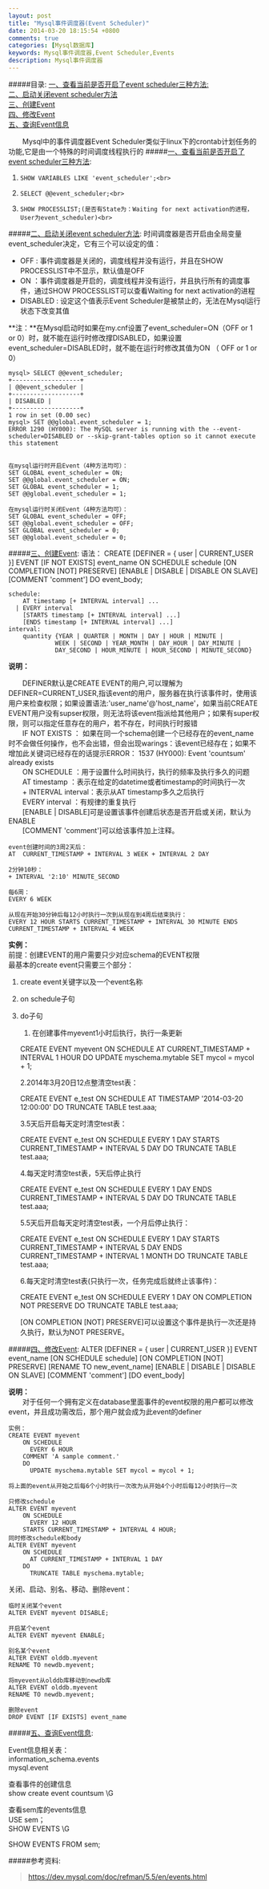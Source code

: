 ```yaml
---
layout: post
title: "Mysql事件调度器(Event Scheduler)"
date: 2014-03-20 18:15:54 +0800
comments: true
categories: [Mysql数据库]
keywords: Mysql事件调度器,Event Scheduler,Events
description: Mysql事件调度器
---
```

#####目录:
[一、查看当前是否开启了event scheduler三种方法:](#t1)<br>
[二、启动关闭event scheduler方法](#t2)<br>
[三、创建Event](#t3)<br>
[四、修改Event](#t4)<br>
[五、查询Event信息](#t5)<br>


&emsp;&emsp;Mysql中的事件调度器Event Scheduler类似于linux下的crontab计划任务的功能,它是由一个特殊的时间调度线程执行的
#####[一、查看当前是否开启了event scheduler三种方法](id:t1):
1)     SHOW VARIABLES LIKE 'event_scheduler';<br>
2)     SELECT @@event_scheduler;<br>
3)     SHOW PROCESSLIST;(是否有State为：Waiting for next activation的进程，User为event_scheduler)<br>
#####[二、启动关闭event scheduler方法](id:t2):
 时间调度器是否开启由全局变量event_scheduler决定，它有三个可以设定的值：
-  OFF  : 事件调度器是关闭的，调度线程并没有运行，并且在SHOW PROCESSLIST中不显示，默认值是OFF
-  ON ：事件调度器是开启的，调度线程并没有运行，并且执行所有的调度事件，通过SHOW PROCESSLIST可以查看Waiting for next activation的进程
-  DISABLED : 设定这个值表示Event Scheduler是被禁止的，无法在Mysql运行状态下改变其值<br>
<!--more--> 
 **注：**在Mysql启动时如果在my.cnf设置了event_scheduler=ON（OFF or 1 or 0）时，就不能在运行时修改撑DISABLED，如果设置event_scheduler=DISABLED时，就不能在运行时修改其值为ON （ OFF or 1 or 0）<br>

    mysql> SELECT @@event_scheduler;
    +-------------------+
    | @@event_scheduler |
    +-------------------+
    | DISABLED |
    +-------------------+
    1 row in set (0.00 sec)
    mysql> SET @@global.event_scheduler = 1; 
    ERROR 1290 (HY000): The MySQL server is running with the --event-scheduler=DISABLED or --skip-grant-tables option so it cannot execute this statement

    
    在mysql运行时开启Event（4种方法均可）：
    SET GLOBAL event_scheduler = ON;
    SET @@global.event_scheduler = ON;
    SET GLOBAL event_scheduler = 1;
    SET @@global.event_scheduler = 1;
    
    在mysql运行时关闭Event（4种方法均可）：
    SET GLOBAL event_scheduler = OFF;
    SET @@global.event_scheduler = OFF;
    SET GLOBAL event_scheduler = 0;
    SET @@global.event_scheduler = 0;



#####[三、创建Event](id:t3):
    语法：
    CREATE
        [DEFINER = { user | CURRENT_USER }]
        EVENT
        [IF NOT EXISTS]
        event_name
        ON SCHEDULE schedule
        [ON COMPLETION [NOT] PRESERVE]
        [ENABLE | DISABLE | DISABLE ON SLAVE]
        [COMMENT 'comment']
        DO event_body;
        
    schedule:
        AT timestamp [+ INTERVAL interval] ...
      | EVERY interval
        [STARTS timestamp [+ INTERVAL interval] ...]
        [ENDS timestamp [+ INTERVAL interval] ...]
    interval:
        quantity {YEAR | QUARTER | MONTH | DAY | HOUR | MINUTE |
                 WEEK | SECOND | YEAR_MONTH | DAY_HOUR | DAY_MINUTE |
                 DAY_SECOND | HOUR_MINUTE | HOUR_SECOND | MINUTE_SECOND}
**说明：**

&emsp;&emsp;DEFINER默认是CREATE EVENT的用户,可以理解为DEFINER=CURRENT_USER,指该event的用户，服务器在执行该事件时，使用该用户来检查权限；如果设置语法:'user_name'@'host_name'，如果当前CREATE EVENT用户没有supser权限，则无法将该event指派给其他用户；如果有super权限，则可以指定任意存在的用户，若不存在，时间执行时报错<br>
&emsp;&emsp;IF NOT EXISTS ： 如果在同一个schema创建一个已经存在的event_name时不会做任何操作，也不会出错，但会出现warings：该event已经存在；如果不增加此关键词已经存在的话提示ERROR： 1537 (HY000): Event 'countsum' already exists<br>
&emsp;&emsp;ON SCHEDULE ：用于设置什么时间执行，执行的频率及执行多久的问题<br>
&emsp;&emsp;AT timestamp ：表示在给定的datetime或者timestamp的时间执行一次<br>
&emsp;&emsp;+ INTERVAL interval：表示从AT timestamp多久之后执行<br>
&emsp;&emsp;EVERY interval ：有规律的重复执行<br>
&emsp;&emsp;[ENABLE | DISABLE]可是设置该事件创建后状态是否开启或关闭，默认为ENABLE<br>
&emsp;&emsp;[COMMENT 'comment']可以给该事件加上注释。

    event创建时间的3周2天后：
    AT  CURRENT_TIMESTAMP + INTERVAL 3 WEEK + INTERVAL 2 DAY
    
    2分钟10秒： 
    + INTERVAL '2:10' MINUTE_SECOND
    
    每6周：
    EVERY 6 WEEK
    
    从现在开始30分钟后每12小时执行一次到从现在到4周后结束执行：
    EVERY 12 HOUR STARTS CURRENT_TIMESTAMP + INTERVAL 30 MINUTE ENDS CURRENT_TIMESTAMP + INTERVAL 4 WEEK 

**实例：**<br>
前提：创建EVENT的用户需要只少对应schema的EVENT权限<br>
最基本的create event只需要三个部分：<br>
1. create event关键字以及一个event名称<br>
2. on schedule子句<br>
3. do子句<br>

    1. 在创建事件myevent1小时后执行，执行一条更新
    
    CREATE EVENT myevent
        ON SCHEDULE AT CURRENT_TIMESTAMP + INTERVAL 1 HOUR
    DO
      UPDATE myschema.mytable SET mycol = mycol + 1;
      
    2.2014年3月20日12点整清空test表：
    
    CREATE EVENT e_test
        ON SCHEDULE AT TIMESTAMP '2014-03-20 12:00:00'
        DO TRUNCATE TABLE test.aaa;
        
    3.5天后开启每天定时清空test表：
    
    CREATE EVENT e_test
        ON SCHEDULE EVERY 1 DAY
        STARTS CURRENT_TIMESTAMP + INTERVAL 5 DAY
        DO TRUNCATE TABLE test.aaa;
    
    4.每天定时清空test表，5天后停止执行
    
    CREATE EVENT e_test
        ON SCHEDULE EVERY 1 DAY
        ENDS CURRENT_TIMESTAMP + INTERVAL 5 DAY
        DO TRUNCATE TABLE test.aaa;
        
    5.5天后开启每天定时清空test表，一个月后停止执行：
    
    CREATE EVENT e_test
        ON SCHEDULE EVERY 1 DAY
        STARTS CURRENT_TIMESTAMP + INTERVAL 5 DAY
        ENDS CURRENT_TIMESTAMP + INTERVAL 1 MONTH
        DO TRUNCATE TABLE test.aaa;
        
    6.每天定时清空test表(只执行一次，任务完成后就终止该事件)：
    
    CREATE EVENT e_test
        ON SCHEDULE EVERY 1 DAY
        ON COMPLETION NOT PRESERVE
        DO TRUNCATE TABLE test.aaa;
    
    [ON COMPLETION [NOT] PRESERVE]可以设置这个事件是执行一次还是持久执行，默认为NOT PRESERVE。

#####[四、修改Event](id:t4):
    ALTER
       [DEFINER = { user | CURRENT_USER }]
       EVENT event_name
       [ON SCHEDULE schedule]
       [ON COMPLETION [NOT] PRESERVE]
       [RENAME TO new_event_name]
       [ENABLE | DISABLE | DISABLE ON SLAVE]
       [COMMENT 'comment']
       [DO event_body]

**说明：**<br>
&emsp;&emsp;对于任何一个拥有定义在database里面事件的event权限的用户都可以修改event，并且成功需改后，那个用户就会成为此event的definer<br>

    实例：
    CREATE EVENT myevent
        ON SCHEDULE
          EVERY 6 HOUR
        COMMENT 'A sample comment.'
        DO
          UPDATE myschema.mytable SET mycol = mycol + 1;
    
    将上面的event从开始之后每6个小时执行一次改为从开始4个小时后每12小时执行一次
    
    只修改schedule
    ALTER EVENT myevent
        ON SCHEDULE
          EVERY 12 HOUR
        STARTS CURRENT_TIMESTAMP + INTERVAL 4 HOUR;
    同时修改schedule和body
    ALTER EVENT myevent
        ON SCHEDULE
          AT CURRENT_TIMESTAMP + INTERVAL 1 DAY
        DO
          TRUNCATE TABLE myschema.mytable;

关闭、启动、别名、移动、删除event：

    临时关闭某个event
    ALTER EVENT myevent DISABLE;

    开启某个event
    ALTER EVENT myevent ENABLE;

    别名某个event
    ALTER EVENT olddb.myevent
    RENAME TO newdb.myevent;

    将myevent从olddb库移动到newdb库
    ALTER EVENT olddb.myevent
    RENAME TO newdb.myevent;

    删除event
    DROP EVENT [IF EXISTS] event_name

#####[五、查询Event信息](id:t5):

Event信息相关表：<br>
information_schema.events<br>
mysql.event 

查看事件的创建信息<br>
show create event countsum \G  

查看sem库的events信息<br>
USE sem；<br>
SHOW EVENTS \G

SHOW EVENTS FROM sem;

#####参考资料:<br>
> https://dev.mysql.com/doc/refman/5.5/en/events.html


